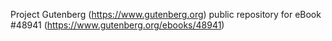 Project Gutenberg (https://www.gutenberg.org) public repository for eBook #48941 (https://www.gutenberg.org/ebooks/48941)
